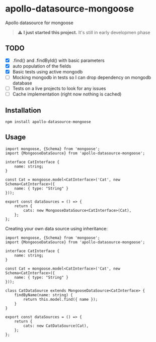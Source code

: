 # apollo-datasource-mongoose

Apollo datasource for mongoose

> :warning: **I just started this project.** It's still in early developmen phase

## TODO

- [x] .find() and .findById() with basic parameters
- [x] auto population of the fields
- [x] Basic tests using active mongodb
- [ ] Mocking mongodb in tests so I can drop dependency on mongodb database
- [ ] Tests on a live projects to look for any issues
- [ ] Cache implementation (right now nothing is cached)

## Installation

```
npm install apollo-datasource-mongoose
```

## Usage

```
import mongoose, {Schema} from 'mongoose';
import {MongooseDataSource} from 'apollo-datasource-mongoose';

interface CatInterface {
    name: string;
}

const Cat = mongoose.model<CatInterface>('Cat', new Schema<CatInterface>({
    name: { type: "String" }
}));

export const dataSources = () => {
    return {
        cats: new MongooseDataSource<CatInterface>(Cat),
    };
};
```

Creating your own data source using inheritance:

```
import mongoose, {Schema} from 'mongoose';
import {MongooseDataSource} from 'apollo-datasource-mongoose';

interface CatInterface {
    name: string;
}

const Cat = mongoose.model<CatInterface>('Cat', new Schema<CatInterface>({
    name: { type: "String" }
}));

class CatDataSource extends MongooseDataSource<CatInterface> {
    findByName(name: string) {
        return this.model.find({ name });
    }
}

export const dataSources = () => {
    return {
        cats: new CatDataSource(Cat),
    };
};
```